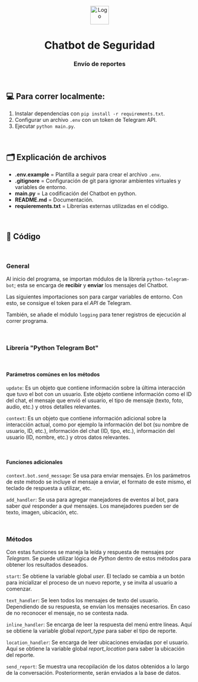 <br>
<div align="center">
    <img width="50" src="https://pbs.twimg.com/profile_images/1436801567286611968/2zS5wmrz_400x400.jpg" alt="Logo">
    <h1>Chatbot de Seguridad</h1>
    <h3>Envío de reportes</h3>
</div>
<br>

## 💻 Para correr localmente:

1. Instalar dependencias con `pip install -r requirements.txt`.
2. Configurar un archivo `.env` con un token de Telegram API. 
3. Ejecutar `python main.py`.

<br>

## 🗂️ Explicación de archivos

* **.env.example** = Plantilla a seguir para crear el archivo `.env`.
* **.gitignore** = Configuración de git para ignorar ambientes virtuales y variables de entorno.
* **main.py** = La codificación del Chatbot en python.
* **README.md** = Documentación.
* **requierements.txt** = Librerías externas utilizadas en el código.

<br>

## 📱 Código

<br>

### General

Al inicio del programa, se importan módulos de la librería `python-telegram-bot`; esta se encarga de **recibir** y **enviar** los mensajes del Chatbot.

Las siguientes importaciones son para cargar variables de entorno. Con esto, se consigue el token para el *API* de Telegram.

También, se añade el módulo `logging` para tener registros de ejecución al correr programa.

<br>

### Librería "Python Telegram Bot"

<br>

#### Parámetros comúnes en los métodos

`update`: Es un objeto que contiene información sobre la última interacción que tuvo el bot con un usuario. Este objeto contiene información como el ID del chat, el mensaje que envió el usuario, el tipo de mensaje (texto, foto, audio, etc.) y otros detalles relevantes.

`context`: Es un objeto que contiene información adicional sobre la interacción actual, como por ejemplo la información del bot (su nombre de usuario, ID, etc.), información del chat (ID, tipo, etc.), información del usuario (ID, nombre, etc.) y otros datos relevantes.

<br>

#### Funciones adicionales

`context.bot.send_message`: Se usa para enviar mensajes. En los parámetros de este método se incluye el mensaje a enviar, el formato de este mismo, el teclado de respuesta a utilizar, etc.

`add_handler`: Se usa para agregar manejadores de eventos al bot, para saber *qué* responder a *qué* mensajes. Los manejadores pueden ser de texto, imagen, ubicación, etc.

<br>

### Métodos

Con estas funciones se maneja la leída y respuesta de mensajes por *Telegram*. Se puede utilizar lógica de *Python* dentro de estos métodos para obtener los resultados deseados.

`start`: Se obtiene la variable global *user*. El teclado se cambia a un botón para inicializar el proceso de un nuevo reporte, y se invita al usuario a comenzar.

`text_handler`: Se leen todos los mensajes de texto del usuario. Dependiendo de su respuesta, se envían los mensajes necesarios. En caso de no reconocer el mensaje, no se contesta nada.

`inline_handler`: Se encarga de leer la respuesta del menú entre líneas. Aquí se obtiene la variable global *report_type* para saber el tipo de reporte.

`location_handler`: Se encarga de leer ubicaciones enviadas por el usuario. Aquí se obtiene la variable global *report_location* para saber la ubicación del reporte.

`send_report`: Se muestra una recopilación de los datos obtenidos a lo largo de la conversación. Posteriormente, serán enviados a la base de datos.

<br>


